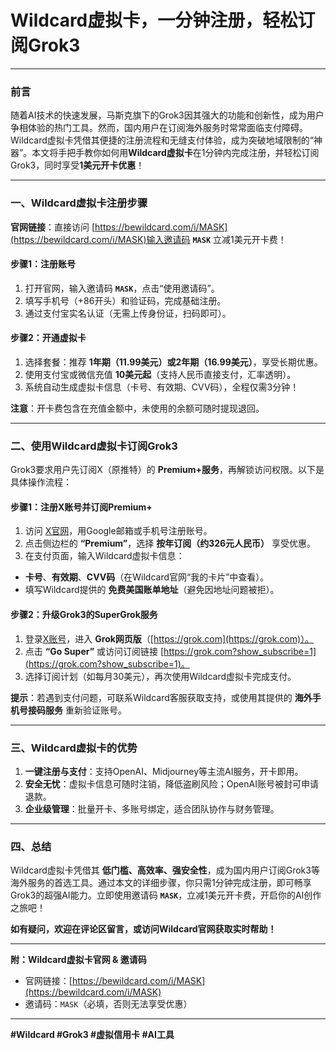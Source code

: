# Wildcard虚拟卡，一分钟注册，轻松订阅Grok3

---

### **前言**

随着AI技术的快速发展，马斯克旗下的Grok3因其强大的功能和创新性，成为用户争相体验的热门工具。然而，国内用户在订阅海外服务时常常面临支付障碍。Wildcard虚拟卡凭借其便捷的注册流程和无缝支付体验，成为突破地域限制的“神器”。本文将手把手教你如何用**Wildcard虚拟卡**在1分钟内完成注册，并轻松订阅Grok3，同时享受**1美元开卡优惠**！

---

### **一、Wildcard虚拟卡注册步骤**

**官网链接**：直接访问 [https://bewildcard.com/i/MASK](https://bewildcard.com/i/MASK)输入邀请码 **`MASK`** 立减1美元开卡费！

#### **步骤1：注册账号**

1. 打开官网，输入邀请码 **`MASK`**，点击“使用邀请码”。
2. 填写手机号（+86开头）和验证码，完成基础注册。
3. 通过支付宝实名认证（无需上传身份证，扫码即可）。

#### **步骤2：开通虚拟卡**

1. 选择套餐：推荐 **1年期（11.99美元）或2年期（16.99美元）**，享受长期优惠。
2. 使用支付宝或微信充值 **10美元起**（支持人民币直接支付，汇率透明）。
3. 系统自动生成虚拟卡信息（卡号、有效期、CVV码），全程仅需3分钟！

**注意**：开卡费包含在充值金额中，未使用的余额可随时提现退回。

---

### **二、使用Wildcard虚拟卡订阅Grok3**

Grok3要求用户先订阅X（原推特）的 **Premium+服务**，再解锁访问权限。以下是具体操作流程：

#### **步骤1：注册X账号并订阅Premium+**

1. 访问 [X官网](https://x.com/)，用Google邮箱或手机号注册账号。
2. 点击侧边栏的 **“Premium”**，选择 **按年订阅（约326元人民币）** 享受优惠。
3. 在支付页面，输入Wildcard虚拟卡信息：
  - **卡号**、**有效期**、**CVV码**（在Wildcard官网“我的卡片”中查看）。
  - 填写Wildcard提供的 **免费美国账单地址**（避免因地址问题被拒）。

#### **步骤2：升级Grok3的SuperGrok服务**

1. 登录[X账号](https://x.com/)，进入 **Grok网页版**（[https://grok.com](https://grok.com)）。
2. 点击 **“Go Super”** 或访问订阅链接 [https://grok.com?show_subscribe=1](https://grok.com?show_subscribe=1)。
3. 选择订阅计划（如每月30美元），再次使用Wildcard虚拟卡完成支付。

**提示**：若遇到支付问题，可联系Wildcard客服获取支持，或使用其提供的 **海外手机号接码服务** 重新验证账号。

---

### **三、Wildcard虚拟卡的优势**

1. **一键注册与支付**：支持OpenAI、Midjourney等主流AI服务，开卡即用。
2. **安全无忧**：虚拟卡信息可随时注销，降低盗刷风险；OpenAI账号被封可申请退款。
3. **企业级管理**：批量开卡、多账号绑定，适合团队协作与财务管理。

---

### **四、总结**

Wildcard虚拟卡凭借其 **低门槛、高效率、强安全性**，成为国内用户订阅Grok3等海外服务的首选工具。通过本文的详细步骤，你只需1分钟完成注册，即可畅享Grok3的超强AI能力。立即使用邀请码 **`MASK`**，立减1美元开卡费，开启你的AI创作之旅吧！

**如有疑问，欢迎在评论区留言，或访问Wildcard官网获取实时帮助！**

---

**附：Wildcard虚拟卡官网 & 邀请码**

- 官网链接：[https://bewildcard.com/i/MASK](https://bewildcard.com/i/MASK)
- 邀请码：`MASK`（必填，否则无法享受优惠）

---

**#Wildcard #Grok3 #虚拟信用卡 #AI工具**
